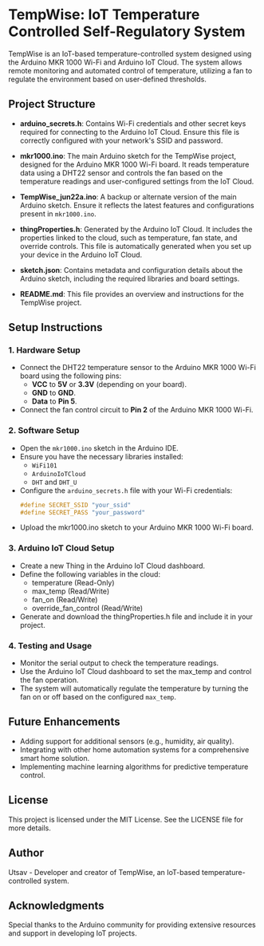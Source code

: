 # TempWise: IoT Temperature Controlled Self-Regulatory System

TempWise is an IoT-based temperature-controlled system designed using the Arduino MKR 1000 Wi-Fi and Arduino IoT Cloud. The system allows remote monitoring and automated control of temperature, utilizing a fan to regulate the environment based on user-defined thresholds.

## Project Structure

- **arduino_secrets.h**: Contains Wi-Fi credentials and other secret keys required for connecting to the Arduino IoT Cloud. Ensure this file is correctly configured with your network's SSID and password.

- **mkr1000.ino**: The main Arduino sketch for the TempWise project, designed for the Arduino MKR 1000 Wi-Fi board. It reads temperature data using a DHT22 sensor and controls the fan based on the temperature readings and user-configured settings from the IoT Cloud.

- **TempWise_jun22a.ino**: A backup or alternate version of the main Arduino sketch. Ensure it reflects the latest features and configurations present in `mkr1000.ino`.

- **thingProperties.h**: Generated by the Arduino IoT Cloud. It includes the properties linked to the cloud, such as temperature, fan state, and override controls. This file is automatically generated when you set up your device in the Arduino IoT Cloud.

- **sketch.json**: Contains metadata and configuration details about the Arduino sketch, including the required libraries and board settings.

- **README.md**: This file provides an overview and instructions for the TempWise project.

## Setup Instructions

### 1. Hardware Setup
- Connect the DHT22 temperature sensor to the Arduino MKR 1000 Wi-Fi board using the following pins:
  - **VCC** to **5V** or **3.3V** (depending on your board).
  - **GND** to **GND**.
  - **Data** to **Pin 5**.
- Connect the fan control circuit to **Pin 2** of the Arduino MKR 1000 Wi-Fi.

### 2. Software Setup
- Open the `mkr1000.ino` sketch in the Arduino IDE.
- Ensure you have the necessary libraries installed:
  - `WiFi101`
  - `ArduinoIoTCloud`
  - `DHT` and `DHT_U`
- Configure the `arduino_secrets.h` file with your Wi-Fi credentials:
  ```cpp
  #define SECRET_SSID "your_ssid"
  #define SECRET_PASS "your_password"
  ```
- Upload the mkr1000.ino sketch to your Arduino MKR 1000 Wi-Fi board.

### 3. Arduino IoT Cloud Setup
- Create a new Thing in the Arduino IoT Cloud dashboard.
- Define the following variables in the cloud:
    - temperature (Read-Only)
    - max_temp (Read/Write)
    - fan_on (Read/Write)
    - override_fan_control (Read/Write)
- Generate and download the thingProperties.h file and include it in your project.

### 4. Testing and Usage
- Monitor the serial output to check the temperature readings.
- Use the Arduino IoT Cloud dashboard to set the max_temp and control the fan operation.
- The system will automatically regulate the temperature by turning the fan on or off based on the configured ```max_temp```.

## Future Enhancements
- Adding support for additional sensors (e.g., humidity, air quality).
- Integrating with other home automation systems for a comprehensive smart home solution.
- Implementing machine learning algorithms for predictive temperature control.

## License
This project is licensed under the MIT License. See the LICENSE file for more details.

## Author
Utsav - Developer and creator of TempWise, an IoT-based temperature-controlled system.

## Acknowledgments

Special thanks to the Arduino community for providing extensive resources and support in developing IoT projects.
